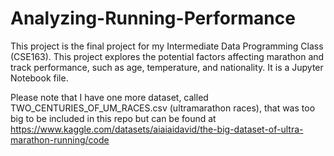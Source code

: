 # Analyzing-Running-Performance
 This project is the final project for my Intermediate Data Programming Class (CSE163). This project explores the potential factors affecting marathon and track performance, such as age, temperature, and nationality. It is a Jupyter Notebook file.

Please note that I have one more dataset, called TWO_CENTURIES_OF_UM_RACES.csv (ultramarathon races), that was too big to be included in this repo but can be found at https://www.kaggle.com/datasets/aiaiaidavid/the-big-dataset-of-ultra-marathon-running/code
